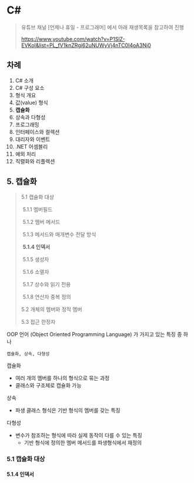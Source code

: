 # C# 

> 유튜브 채널 [언제나 휴일 - 프로그래머] 에서 아래 재생목록을 참고하여 진행
>
> https://www.youtube.com/watch?v=P1SlZ-EVKoI&list=PL_fV1knZRgi62uNUWyVj4nTC0I4oA3Nj0



## 차례

1. C# 소개
2. C# 구성 요소
3. 형식 개요
4. 값(value) 형식
5. **캡슐화**
6. 상속과 다형성
7. 프로그래밍
8. 인터페이스와 컬렉션
9. 대리자와 이벤트
10. .NET 어셈블리
11. 예외 처리
12. 직렬화와 리플렉션



## 5. 캡슐화

> 5.1 캡슐화 대상
>
> ​	5.1.1 멤버필드
>
> ​	5.1.2 멤버 메서드
>
> ​	5.1.3 메서드와 매개변수 전달 방식
>
> ​	**5.1.4 인덱서**
>
> ​	5.1.5 생성자
>
> ​	5.1.6 소멸자
>
> ​	5.1.7 상수와 읽기 전용
>
> ​	5.1.8 연산자 중복 정의
>
> 5.2 개체의 멤버와 정적 멤버
>
> 5.3 접근 한정자

OOP 언어 (Object Oriented Programming Language) 가 가지고 있는 특징 중 하나

```
캡슐화, 상속, 다형성
```

캡슐화

- 여러 개의 멤버를 하나의 형식으로 묶는 과정
- 클래스와 구조체로 캡슐화 가능

상속

- 파생 클래스 형식은 기반 형식의 멤버를 갖는 특징

다형성

- 변수가 참조하는 형식에 따라 실제 동작이 다를 수 있는 특징
  - 기반 형식에 정의한 멤버 메서드를 파생형식에서 재정의

### 5.1 캡슐화 대상

#### 5.1.4 인덱서

